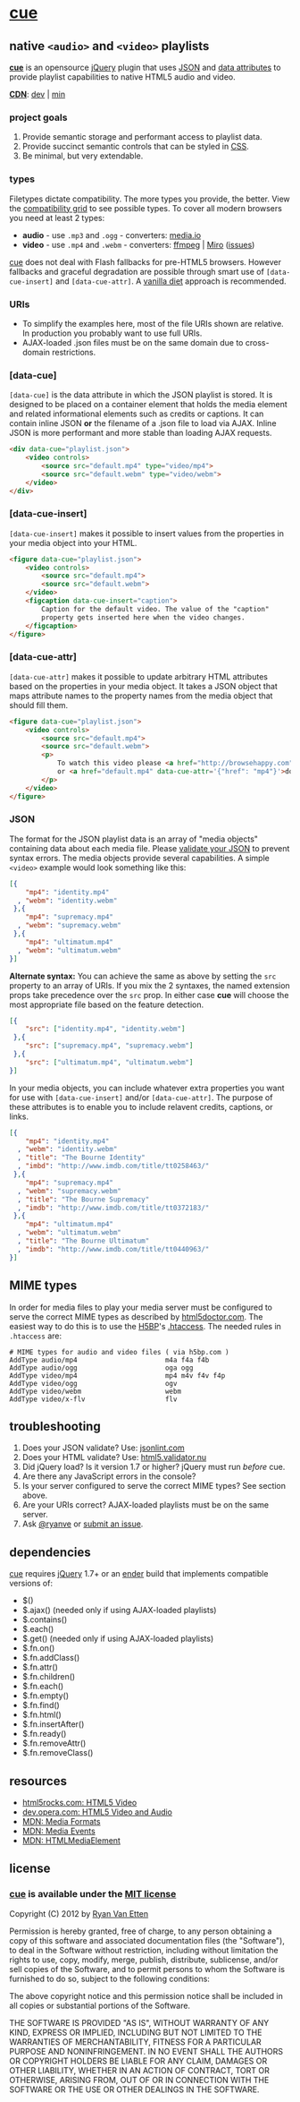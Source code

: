 # [cue](http://cuejs.com)
## native `<audio>` and `<video>` playlists

[**cue**](http://cuejs.com) is an opensource [jQuery](http://jquery.com/) plugin that uses [JSON](http://en.wikipedia.org/wiki/JSON) and [data attributes](http://dev.opera.com/articles/view/an-introduction-to-datasets/) to provide playlist capabilities to native HTML5 audio and video.

**[CDN](http://airve.github.com)**: [dev](http://airve.github.com/js/cue/cue.js) | [min](http://airve.github.com/js/cue/cue.min.js)

### project goals

1. Provide semantic storage and performant access to playlist data.
2. Provide succinct semantic controls that can be styled in [CSS](https://github.com/ryanve/cue/blob/master/cue.css).
3. Be minimal, but very extendable.

### types

Filetypes dictate compatibility. The more types you provide, the better. View the [compatibility grid](https://developer.mozilla.org/en-US/docs/Media_formats_supported_by_the_audio_and_video_elements#Browser_compatibility) to see possible types. To cover all modern browsers you need at least 2 types: 

- **audio** - use `.mp3` and `.ogg`  - converters: [media.io](http://media.io)
- **video** - use `.mp4` and `.webm` - converters: [ffmpeg](http://ffmpeg.org) | [Miro](http://mirovideoconverter.com) ([issues](http://stackoverflow.com/a/13449719/770127))

[cue](http://cuejs.com) does not deal with Flash fallbacks for pre-HTML5 browsers. However fallbacks and graceful degradation are possible through smart use of `[data-cue-insert]` and `[data-cue-attr]`. A [vanilla diet](http://coding.smashingmagazine.com/2012/11/13/the-vanilla-web-diet/) approach is recommended.

### URIs

- To simplify the examples here, most of the file URIs shown are relative. In production you probably want to use full URIs.
- AJAX-loaded .json files must be on the same domain due to cross-domain restrictions.

### [data-cue]

`[data-cue]` is the data attribute in which the JSON playlist is stored. It is designed to be placed on a container element that holds the media element and related informational elements such as credits or captions. It can contain inline JSON **or** the filename of a .json file to load via AJAX. Inline JSON is more performant and more stable than loading AJAX requests. 

```html
<div data-cue="playlist.json">
    <video controls>
        <source src="default.mp4" type="video/mp4">
        <source src="default.webm" type="video/webm">
    </video>
</div>
```

### [data-cue-insert]

`[data-cue-insert]` makes it possible to insert values from the properties in your media object into your HTML.

```html
<figure data-cue="playlist.json">
    <video controls>
        <source src="default.mp4">
        <source src="default.webm">
    </video>
    <figcaption data-cue-insert="caption">
        Caption for the default video. The value of the "caption"
        property gets inserted here when the video changes.
    </figcaption>
</figure>
```

### [data-cue-attr]

`[data-cue-attr]` makes it possible to update arbitrary HTML attributes based on the properties in your media object. It takes a JSON object that maps attribute names to the property names from the media object that should fill them.

```html
<figure data-cue="playlist.json">
    <video controls>
        <source src="default.mp4">
        <source src="default.webm">
        <p>
            To watch this video please <a href="http://browsehappy.com">updgrade your browser</a>
            or <a href="default.mp4" data-cue-attr='{"href": "mp4"}'>download the .mp4</a>
        </p>
    </video>
</figure>
```

### JSON

The format for the JSON playlist data is an array of "media objects" containing data about each media file. Please [validate your JSON](http://jsonlint.com) to prevent syntax errors. The media objects provide several capabilities. A simple `<video>` example would look something like this:

```json
[{
    "mp4": "identity.mp4"
  , "webm": "identity.webm"
 },{
    "mp4": "supremacy.mp4"
  , "webm": "supremacy.webm"
 },{
    "mp4": "ultimatum.mp4"
  , "webm": "ultimatum.webm"
}]
```

**Alternate syntax:** You can achieve the same as above by setting the `src` property to an array of URIs. If you mix the 2 syntaxes, the named extension props take precedence over the `src` prop. In either case **cue** will choose the most appropriate file based on the feature detection.

```json
[{
    "src": ["identity.mp4", "identity.webm"]
 },{
    "src": ["supremacy.mp4", "supremacy.webm"]
 },{
    "src": ["ultimatum.mp4", "ultimatum.webm"]
}]
```

In your media objects, you can include whatever extra properties you want for use with `[data-cue-insert]` and/or `[data-cue-attr]`. The purpose of these attributes is to enable you to include relavent credits, captions, or links.

```json
[{
    "mp4": "identity.mp4"
  , "webm": "identity.webm"
  , "title": "The Bourne Identity"
  , "imbd": "http://www.imdb.com/title/tt0258463/"
 },{
    "mp4": "supremacy.mp4"
  , "webm": "supremacy.webm"
  , "title": "The Bourne Supremacy"
  , "imdb": "http://www.imdb.com/title/tt0372183/"
 },{
    "mp4": "ultimatum.mp4"
  , "webm": "ultimatum.webm"
  , "title": "The Bourne Ultimatum"
  , "imdb": "http://www.imdb.com/title/tt0440963/"
}]
```

## MIME types

In order for media files to play your media server must be configured to serve the correct MIME types as described by [html5doctor.com](http://html5doctor.com/html5-audio-the-state-of-play/). The easiest way to do this is to use the [H5BP](https://github.com/h5bp/html5-boilerplate/)'s [.htaccess](https://github.com/h5bp/html5-boilerplate/blob/master/.htaccess). The needed rules in `.htaccess` are:

```
# MIME types for audio and video files ( via h5bp.com )
AddType audio/mp4                      m4a f4a f4b
AddType audio/ogg                      oga ogg
AddType video/mp4                      mp4 m4v f4v f4p
AddType video/ogg                      ogv
AddType video/webm                     webm
AddType video/x-flv                    flv
```

## troubleshooting

1. Does your JSON validate? Use: [jsonlint.com](http://jsonlint.com)
2. Does your HTML validate? Use: [html5.validator.nu](http://html5.validator.nu)
3. Did jQuery load? Is it version 1.7 or higher? jQuery must run *before* cue.
4. Are there any JavaScript errors in the console?
5. Is your server configured to serve the correct MIME types? See section above.
6. Are your URIs correct? AJAX-loaded playlists must be on the same server.
7. Ask [@ryanve](http://twitter.com/ryanve) or [submit an issue](https://github.com/ryanve/cue/issues).

## dependencies

[cue](http://cuejs.com) requires [jQuery](http://jquery.com/) 1.7+ or an [ender](http://ender.jit.su/) build that implements compatible versions of:

- $()
- $.ajax() (needed only if using AJAX-loaded playlists)
- $.contains()
- $.each()
- $.get()  (needed only if using AJAX-loaded playlists)
- $.fn.on()
- $.fn.addClass()
- $.fn.attr()
- $.fn.children()
- $.fn.each()
- $.fn.empty()
- $.fn.find()
- $.fn.html()
- $.fn.insertAfter()
- $.fn.ready()
- $.fn.removeAttr()
- $.fn.removeClass()

## resources

- [html5rocks.com: HTML5 Video](http://www.html5rocks.com/en/tutorials/video/basics/)
- [dev.opera.com: HTML5 Video and Audio](http://dev.opera.com/articles/view/everything-you-need-to-know-about-html5-video-and-audio/)
- [MDN: Media Formats](https://developer.mozilla.org/en-US/docs/Media_formats_supported_by_the_audio_and_video_elements#Browser_compatibility)
- [MDN: Media Events](https://developer.mozilla.org/en-US/docs/DOM/Media_events)
- [MDN: HTMLMediaElement](https://developer.mozilla.org/en-US/docs/DOM/HTMLMediaElement)

## license

### [cue](http://github.com/ryanve/cue) is available under the [MIT license](http://en.wikipedia.org/wiki/MIT_License)

Copyright (C) 2012 by [Ryan Van Etten](https://github.com/ryanve)

Permission is hereby granted, free of charge, to any person obtaining a copy
of this software and associated documentation files (the "Software"), to deal
in the Software without restriction, including without limitation the rights
to use, copy, modify, merge, publish, distribute, sublicense, and/or sell
copies of the Software, and to permit persons to whom the Software is
furnished to do so, subject to the following conditions:

The above copyright notice and this permission notice shall be included in
all copies or substantial portions of the Software.

THE SOFTWARE IS PROVIDED "AS IS", WITHOUT WARRANTY OF ANY KIND, EXPRESS OR
IMPLIED, INCLUDING BUT NOT LIMITED TO THE WARRANTIES OF MERCHANTABILITY,
FITNESS FOR A PARTICULAR PURPOSE AND NONINFRINGEMENT. IN NO EVENT SHALL THE
AUTHORS OR COPYRIGHT HOLDERS BE LIABLE FOR ANY CLAIM, DAMAGES OR OTHER
LIABILITY, WHETHER IN AN ACTION OF CONTRACT, TORT OR OTHERWISE, ARISING FROM,
OUT OF OR IN CONNECTION WITH THE SOFTWARE OR THE USE OR OTHER DEALINGS IN
THE SOFTWARE.